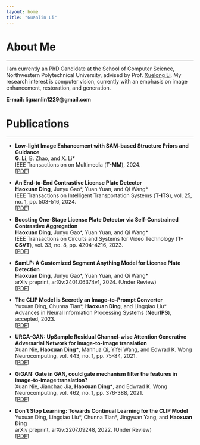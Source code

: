 ```yaml
---
layout: home
title: "Guanlin Li"
---
```


# About Me
---

I am currently an PhD Candidate at the School of Computer Science, Northwestern Polytechnical University, advised by Prof. [Xuelong Li](https://scholar.google.com/citations?user=ahUibskAAAAJ). My research interest is computer vision, currently with an emphasis on image enhancement, restoration, and generation.

<p><b> E-mail: liguanlin1229@gmail.com </b></p> 

# Publications
---
- **Low-light Image Enhancement with SAM-based Structure Priors and Guidance** 
<br>**G. Li**, B. Zhao, and X. Li\*
<br>IEEE Transactions on on Multimedia (**T-MM**), 2024.
<br>\[[PDF](https://ieeexplore.ieee.org/abstract/document/10557144/)\]

- **An End-to-End Contrastive License Plate Detector** 
<br>**Haoxuan Ding**, Junyu Gao\*, Yuan Yuan, and Qi Wang\*
<br>IEEE Transactions on Intelligent Transportation Systems (**T-ITS**), vol. 25, no. 1, pp. 503-516, 2024.
<br>\[[PDF](https://ieeexplore.ieee.org/document/10227746)\]

- **Boosting One-Stage License Plate Detector via Self-Constrained Contrastive Aggregation** 
<br>**Haoxuan Ding**, Junyu Gao\*, Yuan Yuan, and Qi Wang\*
<br>IEEE Transactions on Circuits and Systems for Video Technology (**T-CSVT**), vol. 33, no. 8, pp. 4204-4216, 2023.
<br>\[[PDF](https://ieeexplore.ieee.org/document/10034778)\]

- **SamLP: A Customized Segment Anything Model for License Plate Detection** 
<br>**Haoxuan Ding**, Junyu Gao\*, Yuan Yuan, and Qi Wang\*
<br>arXiv preprint, arXiv:2401.06374v1, 2024. (Under Review)
<br>\[[PDF](https://arxiv.org/abs/2401.06374)\]

- **The CLIP Model is Secretly an Image-to-Prompt Converter** 
<br>Yuxuan Ding, Chunna Tian\*, **Haoxuan Ding**, and Lingqiao Liu\*
<br>Advances in Neural Information Processing Systems (**NeurIPS**), accepted, 2023.
<br>\[[PDF](https://arxiv.org/abs/2305.12716)\]

- **URCA-GAN: UpSample Residual Channel-wise Attention Generative Adversarial Network for image-to-image translation** 
<br>Xuan Nie, **Haoxuan Ding\***, Manhua Qi, Yifei Wang, and Edwrad K. Wong
<br>Neurocomputing, vol. 443, no. 1, pp. 75-84, 2021.
<br>\[[PDF](https://www.sciencedirect.com/science/article/pii/S0925231221003106)\]

- **GiGAN: Gate in GAN, could gate mechanism filter the features in image-to-image translation?** 
<br>Xuan Nie, Jianchao Jia, **Haoxuan Ding\***, and Edwrad K. Wong
<br>Neurocomputing, vol. 462, no. 1, pp. 376-388, 2021.
<br>\[[PDF](https://www.sciencedirect.com/science/article/pii/S092523122101167X)\]

- **Don't Stop Learning: Towards Continual Learning for the CLIP Model** 
<br>Yuxuan Ding, Lingqiao Liu\*, Chunna Tian\*, Jingyuan Yang, and **Haoxuan Ding**
<br>arXiv preprint, arXiv:2207.09248, 2022. (Under Review)
<br>\[[PDF](https://arxiv.org/abs/2207.09248)\]


<!-- 
# Publications
---

- **Stimuli-Aware Visual Emotion Analysis** 
    <br>**Jingyuan Yang**, Jie Li, Xiumei Wang, Yuxuan Ding, and Xinbo Gao\*
    <br>IEEE Transactions on Image Processing (**TIP**), 30, 7432-7445, 2021
    <br>\[[PDF](https://ieeexplore.ieee.org/stamp/stamp.jsp?tp=&arnumber=9524517)\]
    
    <div align="center">
    <img src="../assets/1.png" width="60%">
    </div>
    
- **SOLVER: Scene-Object Interrelated Visual Emotion Reasoning Network** 
    <br>**Jingyuan Yang**, Xinbo Gao\*, Leida Li, Xiumei Wang, and Jinshan Ding
    <br>IEEE Transactions on Image Processing (**TIP**), 30, 8686-8701, 2021
    <br>\[[PDF](https://ieeexplore.ieee.org/stamp/stamp.jsp?tp=&arnumber=9580604)\]
    
    <div align="center">
    <img src="../assets/2.png" width="60%">
    </div>
    
- **A Circular-Structured Representation for Visual Emotion Distribution Learning** 
    <br>**Jingyuan Yang**, Jie Li, Leida Li, Xiumei Wang, and Xinbo Gao\*
    <br>Proceedings of the IEEE/CVF Conference on Computer Vision and Pattern Recognition (**CVPR**), 4237-4246, 2021
    <br>\[[PDF](https://openaccess.thecvf.com/content/CVPR2021/html/Yang_A_Circular-Structured_Representation_for_Visual_Emotion_Distribution_Learning_CVPR_2021_paper.html)\]
    
    <div align="center">
    <img src="../assets/3.png" width="60%">
    </div>
    
- **Seeking Subjectivity in Visual Emotion Distribution Learning** 
    <br>**Jingyuan Yang**, Jie Li, Leida Li, Xiumei Wang, Yuxuan Ding, and Xinbo Gao\*
    <br>IEEE Transactions on Image Processing (**TIP**), 31, 5189-5202, 2022
    <br>\[[PDF](https://ieeexplore.ieee.org/abstract/document/9846869)\]
    
    <div align="center">
    <img src="../assets/4.png" width="60%">
    </div>
    
# Experiences
---

- **Outstanding Graduate of Shaanxi Province**, by Education Department of Shaanxi Provincial Government, 2022
- **China National Scholarship**, by Ministry of Education of the People's Republic of China, 2021
- **China National Scholarship**, by Ministry of Education of the People's Republic of China, 2015
- **Speaking as the only student representative at the 90th Anniversary Celebration of Xidian University**, 2021

# Hobbies
---

- **English Speech** (First place in the Northwest Region Postgraduate English Speech Contest)
- **Badminton** (Women's singles champion in the Freshmen Cup at Xidian Univeristy)
- **Piano** (Amateur six level certificate of piano)
 -->
